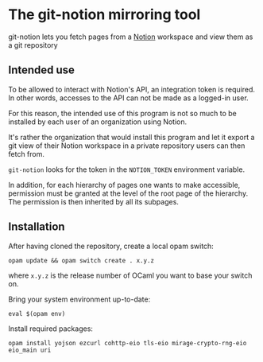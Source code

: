 # The git-notion mirroring tool

git-notion lets you fetch pages from a [Notion](https://www.notion.os)
workspace and view them as a git repository

## Intended use

To be allowed to interact with Notion's API, an integration token is
required. In other words, accesses to the API can not be made as a
logged-in user.

For this reason, the intended use of this program is not so much
to be installed by each user of an organization using Notion.

It's rather the organization that would install this program and
let it export a git view of their Notion workspace in a private
repository users can then fetch from.

`git-notion` looks for the token in the `NOTION_TOKEN` environment variable.

In addition, for each hierarchy of pages one wants to make accessible,
permission must be granted at the level of the root page of the hierarchy.
The permission is then inherited by all its subpages.

## Installation 

After having cloned the repository, create a local opam switch:

```
opam update && opam switch create . x.y.z
```

where `x.y.z` is the release number of OCaml you want to base your switch
on.

Bring your system environment up-to-date:

```
eval $(opam env)
```

Install required packages:

```
opam install yojson ezcurl cohttp-eio tls-eio mirage-crypto-rng-eio eio_main uri
```
